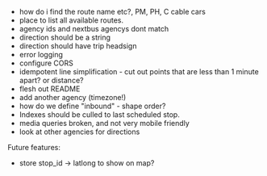 * how do i find the route name etc?, PM, PH, C cable cars
* place to list all available routes.
* agency ids and nextbus agencys dont match
* direction should be a string
* direction should have trip headsign
* error logging
* configure CORS
* idempotent line simplification - cut out points that are less than 1 minute apart? or distance?
* flesh out README
* add another agency (timezone!)
* how do we define "inbound" - shape order?
* Indexes should be culled to last scheduled stop.
* media queries broken, and not very mobile friendly
* look at other agencies for directions

Future features:
* store stop_id -> latlong to show on map?
